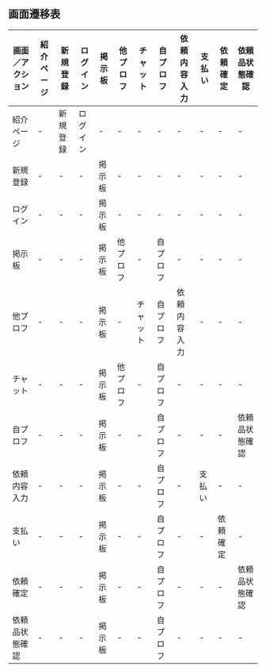 ## 画面遷移表

|画面／アクション|紹介ページ|新規登録|ログイン|掲示板|他プロフ|チャット|自プロフ|依頼内容入力|支払い|依頼確定|依頼品状態確認|
|---------------|----------|-------|--------|------|-------|--------|-------|-----------|-------|-------|-------------|
|  紹介ページ   |     -    |新規登録|ログイン|   -  |   -   |    -    |   -  |      -    |   -   |   -  |      -      |
|    新規登録   |     -     |   -   |    -   |掲示板|   -   |    -   |   -  |      -    |   -   |   -   |     -       |
|    ログイン   |     -     |   -   |    -   |掲示板|   -   |    -   |   -  |     -     |   -   |   -   |      -      |
|    掲示板     |     -     |   -   |    -   |掲示板|他プロフ|    -   |自プロフ|    -    |   -   |   -   |      -      |
|    他プロフ   |     -     |   -   |    -   |掲示板|   -    |チャット|自プロフ|依頼内容入力|  -  |   -   |      -      |
|   チャット    |     -     |   -   |    -   |掲示板|他プロフ|    -   |自プロフ|    -    |   -   |    -   |      -      | 
|    自プロフ   |     -     |   -   |    -   |掲示板|   -   |    -    |自プロフ|    -    |   -   |    -   |依頼品状態確認|
|  依頼内容入力  |    -     |   -   |    -   |掲示板|   -   |    -    |自プロフ|    -    | 支払い |   -    |     -      |
|     支払い     |    -     |   -   |    -   |掲示板|   -   |    -    |自プロフ|    -    |   -    |依頼確定|     -      |
|    依頼確定    |    -    |   -   |    -   |掲示板|   -   |    -     |自プロフ|    -    |   -    |   -    |依頼品状態確認|
| 依頼品状態確認 |    -     |  -   |    -    |掲示板|   -   |    -    |自プロフ|    -     |   -    |  -    |      -     |
